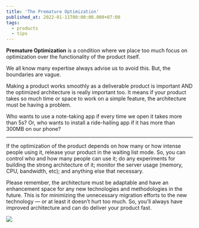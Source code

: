 ```yaml
---
title: 'The Premature Optimization'
published_at: 2022-01-11T00:00:00.000+07:00
tags:
  - products
  - tips
---
```


**Premature Optimization** is a condition where we place too much focus on optimization over the functionality of the product itself.

We all know many expertise always advise us to avoid this. But, the boundaries are vague.

Making a product works smoothly as a deliverable product is important AND the optimized architecture is really important too. It means if your product takes so much time or space to work on a simple feature, the architecture must be having a problem.

Who wants to use a note-taking app if every time we open it takes more than 5s? Or, who wants to install a ride-hailing app if it has more than 300MB on our phone?

---

If the optimization of the product depends on how many or how intense people using it, release your product in the waiting list mode. So, you can control who and how many people can use it; do any experiments for building the strong architecture of it; monitor the server usage (memory, CPU, bandwidth, etc); and anything else that necessary.

Please remember, the architecture must be adaptable and have an enhancement space for any new technologies and methodologies in the future. This is for minimizing the unnecessary migration efforts to the new technology — or at least it doesn’t hurt too much. So, you’ll always have improved architecture and can do deliver your product fast.

![](https://s3.amazonaws.com/revue/items/images/013/467/232/original/giphy__282_29.gif?1641892822)
